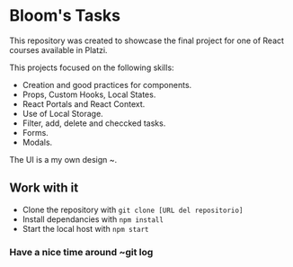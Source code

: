 # Bloom's Tasks

This repository was created to showcase the final project for one of React courses available in Platzi.

This projects focused on the following skills:

- Creation and good practices for components.
- Props, Custom Hooks, Local States.
- React Portals and React Context.
- Use of Local Storage.
- Filter, add, delete and checcked tasks.
- Forms.
- Modals.

 The UI is a my own design ~.

## Work with it

- Clone the repository with ``git clone [URL del repositorio]``
- Install dependancies with ``npm install``
- Start the local host with ``npm start``

### Have a nice time around ~git log
